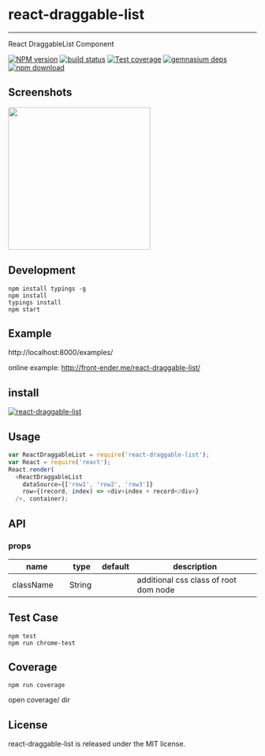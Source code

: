 # react-draggable-list
---

React DraggableList Component


[![NPM version][npm-image]][npm-url]
[![build status][travis-image]][travis-url]
[![Test coverage][coveralls-image]][coveralls-url]
[![gemnasium deps][gemnasium-image]][gemnasium-url]
[![npm download][download-image]][download-url]

[npm-image]: http://img.shields.io/npm/v/react-draggable-list.svg?style=flat-square
[npm-url]: http://npmjs.org/package/react-draggable-list
[travis-image]: https://img.shields.io/travis/react-component/react-draggable-list.svg?style=flat-square
[travis-url]: https://travis-ci.org/react-component/react-draggable-list
[coveralls-image]: https://img.shields.io/coveralls/react-component/react-draggable-list.svg?style=flat-square
[coveralls-url]: https://coveralls.io/r/react-component/react-draggable-list?branch=master
[gemnasium-image]: http://img.shields.io/gemnasium/react-component/react-draggable-list.svg?style=flat-square
[gemnasium-url]: https://gemnasium.com/react-component/react-draggable-list
[node-image]: https://img.shields.io/badge/node.js-%3E=_0.10-green.svg?style=flat-square
[node-url]: http://nodejs.org/download/
[download-image]: https://img.shields.io/npm/dm/react-draggable-list.svg?style=flat-square
[download-url]: https://npmjs.org/package/react-draggable-list


## Screenshots

<img src="" width="288"/>


## Development

```
npm install typings -g
npm install
typings install
npm start
```

## Example

http://localhost:8000/examples/


online example: http://front-ender.me/react-draggable-list/


## install


[![react-draggable-list](https://nodei.co/npm/react-draggable-list.png)](https://npmjs.org/package/react-draggable-list)


## Usage

```js
var ReactDraggableList = require('react-draggable-list');
var React = require('react');
React.render(
  <ReactDraggableList
    dataSource={['row1', 'row2', 'row3']}
    row={(record, index) => <div>index + record</div>}
  />, container);
```

## API

### props

<table class="table table-bordered table-striped">
    <thead>
    <tr>
        <th style="width: 100px;">name</th>
        <th style="width: 50px;">type</th>
        <th style="width: 50px;">default</th>
        <th>description</th>
    </tr>
    </thead>
    <tbody>
        <tr>
          <td>className</td>
          <td>String</td>
          <td></td>
          <td>additional css class of root dom node</td>
        </tr>
    </tbody>
</table>


## Test Case

```
npm test
npm run chrome-test
```

## Coverage

```
npm run coverage
```

open coverage/ dir

## License

react-draggable-list is released under the MIT license.

